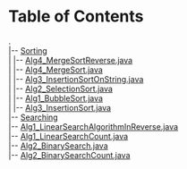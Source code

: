 # Table of Contents<br>
.<br>
|-- [Sorting](https://github.com/cse001/Programming/tree/main/Sorting)<br>
|   |-- [Alg4_MergeSortReverse.java](https://github.com/cse001/Programming/tree/main/Sorting/Alg4_MergeSortReverse.java)<br>
|   |-- [Alg4_MergeSort.java](https://github.com/cse001/Programming/tree/main/Sorting/Alg4_MergeSort.java)<br>
|   |-- [Alg3_InsertionSortOnString.java](https://github.com/cse001/Programming/tree/main/Sorting/Alg3_InsertionSortOnString.java)<br>
|   |-- [Alg2_SelectionSort.java](https://github.com/cse001/Programming/tree/main/Sorting/Alg2_SelectionSort.java)<br>
|   |-- [Alg1_BubbleSort.java](https://github.com/cse001/Programming/tree/main/Sorting/Alg1_BubbleSort.java)<br>
|   |-- [Alg3_InsertionSort.java](https://github.com/cse001/Programming/tree/main/Sorting/Alg3_InsertionSort.java)<br>
|-- [Searching](https://github.com/cse001/Programming/tree/main/Searching)<br>
    |-- [Alg1_LinearSearchAlgorithmInReverse.java](https://github.com/cse001/Programming/tree/main/Searching/Alg1_LinearSearchAlgorithmInReverse.java)<br>
    |-- [Alg1_LinearSearchCount.java](https://github.com/cse001/Programming/tree/main/Searching/Alg1_LinearSearchCount.java)<br>
    |-- [Alg2_BinarySearch.java](https://github.com/cse001/Programming/tree/main/Searching/Alg2_BinarySearch.java)<br>
    |-- [Alg2_BinarySearchCount.java](https://github.com/cse001/Programming/tree/main/Searching/Alg2_BinarySearchCount.java)<br>
